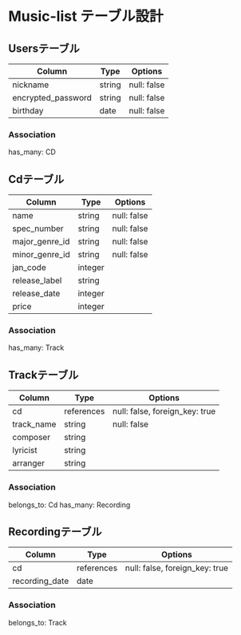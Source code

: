 # Music-list テーブル設計

## Usersテーブル

|Column             |Type    |Options                   |
|-------------------|--------|--------------------------|
|nickname           |string  |null: false               |
|encrypted_password |string  |null: false               |
|birthday           |date    |null: false               |

### Association
has_many: CD

## Cdテーブル

|Column           |Type       |Options                        |
|-----------------|-----------|-------------------------------|
|name             |string     |null: false                    |
|spec_number      |string     |null: false                    |
|major_genre_id   |string     |null: false                    |
|minor_genre_id   |string     |null: false                    |
|jan_code         |integer    |                               |
|release_label    |string     |                               |
|release_date     |integer    |                               |
|price            |integer    |                               |


### Association
has_many: Track

## Trackテーブル
|Column        |Type       |Options                        |
|--------------|-----------|-------------------------------|
|cd            |references |null: false, foreign_key: true |
|track_name    |string     |null: false                    |
|composer      |string     |                               |
|lyricist      |string     |                               |
|arranger      |string     |                               |

### Association
belongs_to: Cd
has_many: Recording

## Recordingテーブル
|Column         |Type       |Options                        |
|---------------|-----------|-------------------------------|
|cd             |references |null: false, foreign_key: true |
|recording_date |date       |                               |

### Association
belongs_to: Track